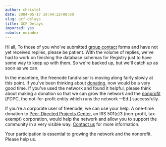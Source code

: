 ```yaml
---
author: christel
date: 2004-05-17 14:44:22+00:00
slug: gcf-delays
title: GCF Delays
imported: yes
robots: noindex
---
```

Hi all,  To those of you who've submitted  [group contact](http://freenode.net/news-2004-05-17.shtml)  forms and have not yet received replies, please be patient.  With the volume of replies, we've had to work on finishing the database schemas for Registry just to have some way to keep up with them.  So we're backed up, but we'll catch up as soon as we can.

In the meantime, the freenode fundraiser is moving along fairly slowly at this point. If you've been thinking about  [donating](http://freenode.net/news-2004-05-17.shtml#donate),  now would be a very good time.  If you've used the network and found it helpful, please think about making a donation so that we can grow the network and the  [nonprofit](http://freenode.net/pdpc.shtml)  [PDPC, the not-for-profit entity which runs the network --Ed.] successfully.

If you're a corporate user of freenode, we can use your help.  A one-time donation to  [Peer-Directed Projects Center](http://freenode.net/pdpc.shtml),  an IRS 501(c)3 (non-profit, tax-exempt) corporation, would help the network and allow you to support the community in a very visible way.  [Contact us](mailto:staff@peerprojects.org)  for more information.

Your participation is essential to growing the network and the nonprofit. Please help us.
